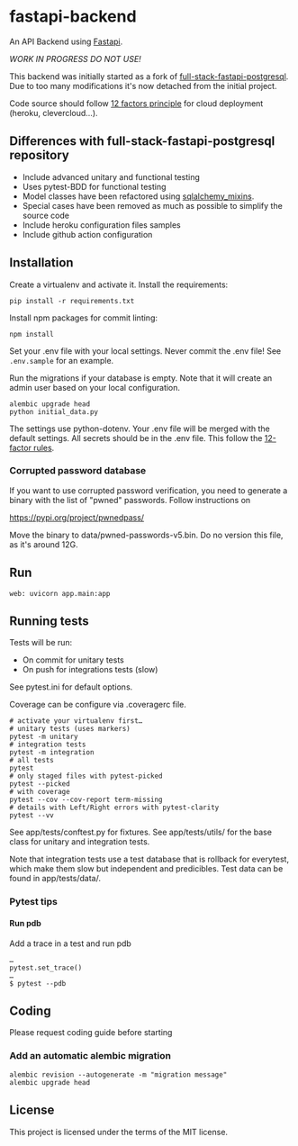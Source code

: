 # fastapi-backend

An API Backend using [Fastapi][1].


*WORK IN PROGRESS*
*DO NOT USE!*


This backend was initially started as a fork of [full-stack-fastapi-postgresql][3].
Due to too many modifications it's now detached from the initial project.

Code source should follow [12 factors principle][2] for cloud deployment (heroku,
clevercloud…).


## Differences with full-stack-fastapi-postgresql repository

- Include advanced unitary and functional testing
- Uses pytest-BDD for functional testing
- Model classes have been refactored using [sqlalchemy_mixins][5].
- Special cases have been removed as much as possible to simplify the source code
- Include heroku configuration files samples
- Include github action configuration


## Installation

Create a virtualenv and activate it. Install the requirements:

    pip install -r requirements.txt

Install npm packages for commit linting:

    npm install

Set your .env file with your local settings. Never commit the .env file!
See `.env.sample` for an example.

Run the migrations if your database is empty.
Note that it will create an admin user based on your local configuration.

    alembic upgrade head
    python initial_data.py

The settings use python-dotenv. Your .env file will be merged with the
default settings. All secrets should be in the .env file. This follow the
[12-factor rules][2].


### Corrupted password database

If you want to use corrupted password verification, you need to generate a
binary with the list of "pwned" passwords. Follow instructions on

https://pypi.org/project/pwnedpass/

Move the binary to data/pwned-passwords-v5.bin.
Do no version this file, as it's around 12G.


## Run

    web: uvicorn app.main:app

## Running tests

Tests will be run:
- On commit for unitary tests
- On push for integrations tests (slow)

See pytest.ini for default options.

Coverage can be configure via .coveragerc file.

    # activate your virtualenv first…
    # unitary tests (uses markers)
    pytest -m unitary
    # integration tests
    pytest -m integration
    # all tests
    pytest
    # only staged files with pytest-picked
    pytest --picked
    # with coverage
    pytest --cov --cov-report term-missing
    # details with Left/Right errors with pytest-clarity
    pytest --vv

See app/tests/conftest.py for fixtures.
See app/tests/utils/ for the base class for unitary and integration tests.

Note that integration tests use a test database that is rollback for everytest,
which make them slow but independent and predicibles. Test data can be found in
app/tests/data/.

### Pytest tips

#### Run pdb

Add a trace in a test and run pdb

    …
    pytest.set_trace()
    …
    $ pytest --pdb



## Coding

Please request coding guide before starting

[1]: https://fastapi.tiangolo.com/
[2]: https://12factor.net/
[3]: https://github.com/tiangolo/full-stack-fastapi-postgresql
[4]: https://github.com/semantic-release/semantic-release
[5]: https://github.com/absent1706/sqlalchemy-mixins


### Add an automatic alembic migration

    alembic revision --autogenerate -m "migration message"
    alembic upgrade head

## License

This project is licensed under the terms of the MIT license.
